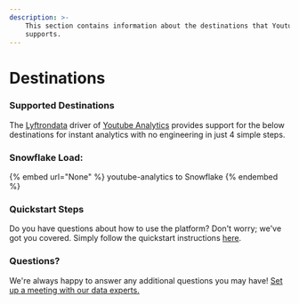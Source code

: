 ```yaml
---
description: >-
    This section contains information about the destinations that Youtube Analytics
    supports.
---
```


# Destinations

### Supported Destinations

The [Lyftrondata](https://www.lyftrondata.com/) driver of [Youtube Analytics](None) provides support for the below destinations for instant analytics with no engineering in just 4 simple steps.

### Snowflake Load:

{% embed url="None" %}
youtube-analytics to Snowflake
{% endembed %}

### Quickstart Steps

Do you have questions about how to use the platform? Don't worry; we've got you covered. Simply follow the quickstart instructions [here](README.md).

### Questions? <a href="#questions" id="questions"></a>

We're always happy to answer any additional questions you may have! [Set up a meeting with our data experts.](https://www.lyftrondata.com/book-a-meeting/)
